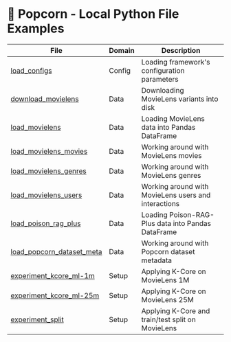 # 🍿 Popcorn - Local Python File Examples

| File                                                                       | Domain | Description                                          |
| -------------------------------------------------------------------------- | ------ | ---------------------------------------------------- |
| [load_configs](/examples/python/load_configs.py)                           | Config | Loading framework's configuration parameters         |
| [download_movielens](/examples/python/download_movielens.py)               | Data   | Downloading MovieLens variants into disk             |
| [load_movielens](/examples/python/load_movielens.py)                       | Data   | Loading MovieLens data into Pandas DataFrame         |
| [load_movielens_movies](/examples/python/load_movielens_movies.py)         | Data   | Working around with MovieLens movies                 |
| [load_movielens_genres](/examples/python/load_movielens_genres.py)         | Data   | Working around with MovieLens genres                 |
| [load_movielens_users](/examples/python/load_movielens_users.py)           | Data   | Working around with MovieLens users and interactions |
| [load_poison_rag_plus](/examples/python/load_poison_rag_plus.py)           | Data   | Loading Poison-RAG-Plus data into Pandas DataFrame   |
| [load_popcorn_dataset_meta](/examples/python/load_popcorn_dataset_meta.py) | Data   | Working around with Popcorn dataset metadata         |
| [experiment_kcore_ml-1m](/examples/python/experiment_kcore_ml-1m.py)       | Setup  | Applying K-Core on MovieLens 1M                      |
| [experiment_kcore_ml-25m](/examples/python/experiment_kcore_ml-25m.py)     | Setup  | Applying K-Core on MovieLens 25M                     |
| [experiment_split](/examples/python/experiment_split.py)                   | Setup  | Applying K-Core and train/test split on MovieLens    |
